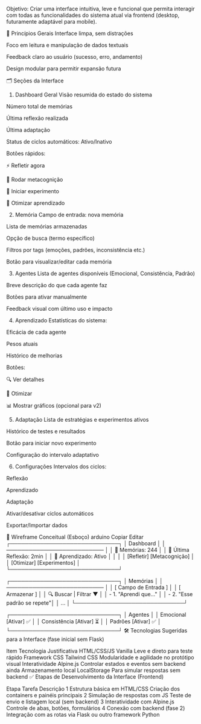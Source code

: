 Objetivo: Criar uma interface intuitiva, leve e funcional que permita interagir com todas as funcionalidades do sistema atual via frontend (desktop, futuramente adaptável para mobile).

🎯 Princípios Gerais
Interface limpa, sem distrações

Foco em leitura e manipulação de dados textuais

Feedback claro ao usuário (sucesso, erro, andamento)

Design modular para permitir expansão futura

🗂️ Seções da Interface
1. Dashboard Geral
Visão resumida do estado do sistema

Número total de memórias

Última reflexão realizada

Última adaptação

Status de ciclos automáticos: Ativo/Inativo

Botões rápidos:

⚡ Refletir agora

🧠 Rodar metacognição

🧪 Iniciar experimento

🔁 Otimizar aprendizado

2. Memória
Campo de entrada: nova memória

Lista de memórias armazenadas

Opção de busca (termo específico)

Filtros por tags (emoções, padrões, inconsistência etc.)

Botão para visualizar/editar cada memória

3. Agentes
Lista de agentes disponíveis (Emocional, Consistência, Padrão)

Breve descrição do que cada agente faz

Botões para ativar manualmente

Feedback visual com último uso e impacto

4. Aprendizado
Estatísticas do sistema:

Eficácia de cada agente

Pesos atuais

Histórico de melhorias

Botões:

🔍 Ver detalhes

🔧 Otimizar

📊 Mostrar gráficos (opcional para v2)

5. Adaptação
Lista de estratégias e experimentos ativos

Histórico de testes e resultados

Botão para iniciar novo experimento

Configuração do intervalo adaptativo

6. Configurações
Intervalos dos ciclos:

Reflexão

Aprendizado

Adaptação

Ativar/desativar ciclos automáticos

Exportar/Importar dados

🎨 Wireframe Conceitual (Esboço)
arduino
Copiar
Editar
┌─────────────────────────────┐
│        Dashboard            │
│ ────────────────────────── │
│ 🧠 Memórias: 244           │
│ 🧠 Última Reflexão: 2min   │
│ 🔁 Aprendizado: Ativo      │
│                            │
│ [Refletir] [Metacognição]  │
│ [Otimizar] [Experimentos]  │
└─────────────────────────────┘

┌─────────────────────────────┐
│         Memórias            │
│ ────────────────────────── │
│ [ Campo de Entrada ]       │
│ [ Armazenar ]              │
│ 🔍 Buscar | Filtrar ▼      │
│ - 1. "Aprendi que..."      │
│ - 2. "Esse padrão se repete"│
│ ...                        │
└─────────────────────────────┘

┌─────────────────────────────┐
│        Agentes              │
│ Emocional [Ativar] ✅       │
│ Consistência [Ativar] ⏳    │
│ Padrões [Ativar] ✅         │
└─────────────────────────────┘
🛠️ Tecnologias Sugeridas para a Interface (fase inicial sem Flask)

Item	Tecnologia	Justificativa
HTML/CSS/JS	Vanilla	Leve e direto para teste rápido
Framework CSS	Tailwind CSS	Modularidade e agilidade no protótipo visual
Interatividade	Alpine.js	Controlar estados e eventos sem backend ainda
Armazenamento local	LocalStorage	Para simular respostas sem backend
✅ Etapas de Desenvolvimento da Interface (Frontend)

Etapa	Tarefa	Descrição
1	Estrutura básica em HTML/CSS	Criação dos containers e painéis principais
2	Simulação de respostas com JS	Teste de envio e listagem local (sem backend)
3	Interatividade com Alpine.js	Controle de abas, botões, formulários
4	Conexão com backend (fase 2)	Integração com as rotas via Flask ou outro framework Python
